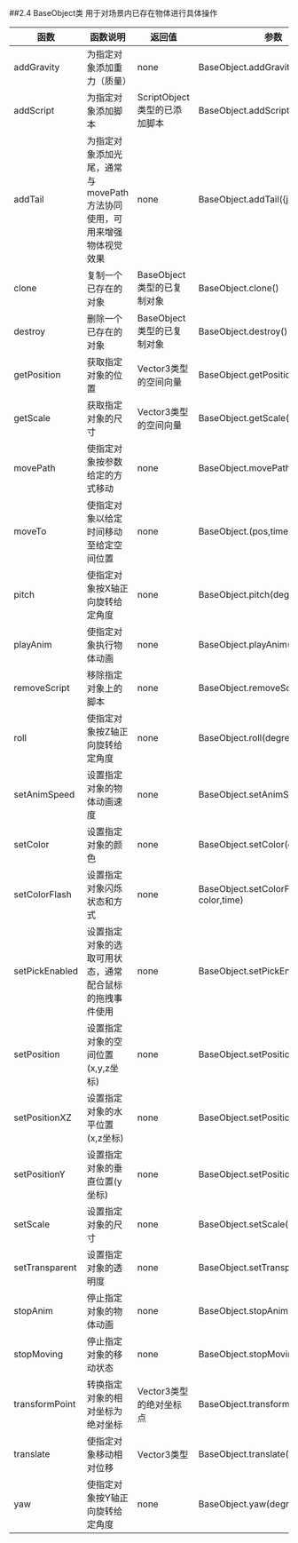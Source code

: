 ##2.4 	BaseObject类
用于对场景内已存在物体进行具体操作

|函数|函数说明|返回值|参数
|-------|--------------|-------|----|                                     
|addGravity|为指定对象添加重力（质量）|none|BaseObject.addGravity(mass)
|addScript|为指定对象添加脚本|ScriptObject类型的已添加脚本|BaseObject.addScript(script, name)
|addTail|为指定对象添加光尾，通常与movePath方法协同使用，可用来增强物体视觉效果|none|BaseObject.addTail({json})
|clone|复制一个已存在的对象|BaseObject类型的已复制对象|BaseObject.clone()
|destroy|删除一个已存在的对象|BaseObject类型的已复制对象|BaseObject.destroy()
|getPosition|获取指定对象的位置|Vector3类型的空间向量|BaseObject.getPosition()
|getScale|获取指定对象的尺寸|Vector3类型的空间向量|BaseObject.getScale()
|movePath|使指定对象按参数给定的方式移动|none|BaseObject.movePath({json})
|moveTo|使指定对象以给定时间移动至给定空间位置|none|BaseObject.(pos,time)
|pitch|使指定对象按X轴正向旋转给定角度|none|BaseObject.pitch(degree)
|playAnim|使指定对象执行物体动画|none|BaseObject.playAnim(animName)
|removeScript|移除指定对象上的脚本|none|BaseObject.removeScript(name)
|roll|使指定对象按Z轴正向旋转给定角度|none|BaseObject.roll(degree)
|setAnimSpeed|设置指定对象的物体动画速度|none|BaseObject.setAnimSpeed(speed)
|setColor|设置指定对象的颜色|none|BaseObject.setColor(color)
|setColorFlash|设置指定对象闪烁状态和方式|none|BaseObject.setColorFlash(enable, color,time)
|setPickEnabled|设置指定对象的选取可用状态，通常配合鼠标的拖拽事件使用|none|BaseObject.setPickEnabled(enable)
|setPosition|设置指定对象的空间位置(x,y,z坐标)|none|BaseObject.setPosition(x,y,z)
|setPositionXZ|设置指定对象的水平位置(x,z坐标)|none|BaseObject.setPositionXZ(x,z)
|setPositionY|设置指定对象的垂直位置(y坐标)|none|BaseObject.setPositionY(y)
|setScale|设置指定对象的尺寸|none|BaseObject.setScale(x,y,z)
|setTransparent|设置指定对象的透明度|none|BaseObject.setTransparent(trans)
|stopAnim|停止指定对象的物体动画|none|BaseObject.stopAnim()
|stopMoving|停止指定对象的移动状态|none|BaseObject.stopMoving()
|transformPoint|转换指定对象的相对坐标为绝对坐标|Vector3类型的绝对坐标点|BaseObject.transformPoint(pos)
|translate|使指定对象移动相对位移|Vector3类型|BaseObject.translate(pos)
|yaw|使指定对象按Y轴正向旋转给定角度|none|BaseObject.yaw(degree)



